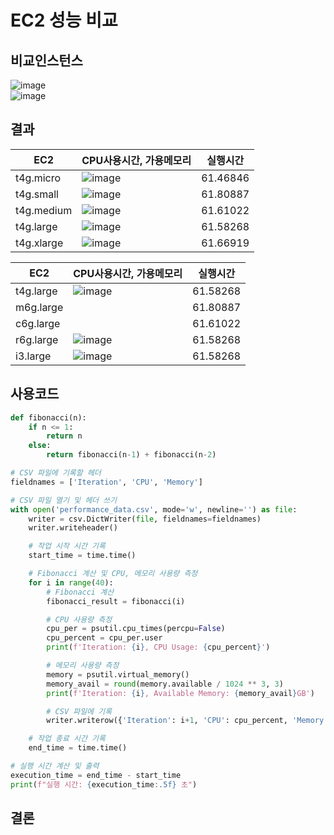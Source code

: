# EC2 성능 비교
## 비교인스턴스
![image](https://github.com/jiyeon5/jiyeon5/assets/49721857/9ef91b52-febf-4140-886c-2c27c75c640d)
<br/>
![image](https://github.com/jiyeon5/jiyeon5/assets/49721857/82942ba6-8f32-4003-8457-646f8d13690c)

## 결과

|EC2|CPU사용시간, 가용메모리|실행시간|
|------|---|---|
|t4g.micro|![image](https://github.com/jiyeon5/jiyeon5/assets/49721857/007a7ff6-2551-48c2-9786-b1a0e04efc91)|61.46846|
|t4g.small|![image](https://github.com/jiyeon5/jiyeon5/assets/49721857/2ec4b926-b45c-41f6-8a48-8a303068319c)|61.80887|
|t4g.medium|![image](https://github.com/jiyeon5/jiyeon5/assets/49721857/e4720cad-18bb-435a-86b0-d0a2c411ba41)|61.61022|
|t4g.large|![image](https://github.com/jiyeon5/jiyeon5/assets/49721857/baa3f6b0-8fa2-4a09-bbbb-0faf41a5f463)|61.58268|
|t4g.xlarge|![image](https://github.com/jiyeon5/jiyeon5/assets/49721857/68ab90cd-038a-431a-8bf0-be889783bdcf)|61.66919|

|EC2|CPU사용시간, 가용메모리|실행시간|
|------|---|---|
|t4g.large|![image](https://github.com/jiyeon5/jiyeon5/assets/49721857/baa3f6b0-8fa2-4a09-bbbb-0faf41a5f463)|61.58268|
|m6g.large||61.80887|
|c6g.large||61.61022|
|r6g.large|![image](https://github.com/jiyeon5/jiyeon5/assets/49721857/baa3f6b0-8fa2-4a09-bbbb-0faf41a5f463)|61.58268|
|i3.large|![image](https://github.com/jiyeon5/jiyeon5/assets/49721857/baa3f6b0-8fa2-4a09-bbbb-0faf41a5f463)|61.58268|

## 사용코드
```python
def fibonacci(n):
    if n <= 1:
        return n
    else:
        return fibonacci(n-1) + fibonacci(n-2)

# CSV 파일에 기록할 헤더
fieldnames = ['Iteration', 'CPU', 'Memory']

# CSV 파일 열기 및 헤더 쓰기
with open('performance_data.csv', mode='w', newline='') as file:
    writer = csv.DictWriter(file, fieldnames=fieldnames)
    writer.writeheader()

    # 작업 시작 시간 기록
    start_time = time.time()

    # Fibonacci 계산 및 CPU, 메모리 사용량 측정
    for i in range(40):
        # Fibonacci 계산
        fibonacci_result = fibonacci(i)

        # CPU 사용량 측정
        cpu_per = psutil.cpu_times(percpu=False)
        cpu_percent = cpu_per.user
        print(f'Iteration: {i}, CPU Usage: {cpu_percent}')

        # 메모리 사용량 측정
        memory = psutil.virtual_memory()
        memory_avail = round(memory.available / 1024 ** 3, 3)
        print(f'Iteration: {i}, Available Memory: {memory_avail}GB')

        # CSV 파일에 기록
        writer.writerow({'Iteration': i+1, 'CPU': cpu_percent, 'Memory': memory_avail})

    # 작업 종료 시간 기록
    end_time = time.time()

# 실행 시간 계산 및 출력
execution_time = end_time - start_time
print(f"실행 시간: {execution_time:.5f} 초")
```

## 결론
